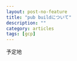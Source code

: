 ```yaml
---
layout: post-no-feature
title: "pub buildについて"
description: ""
category: articles
tags: [gcp]
---
```


予定地
